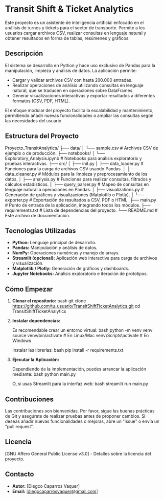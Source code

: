 # Transit Shift & Ticket Analytics

Este proyecto es un asistente de inteligencia artificial enfocado en el análisis de turnos y tickets para el sector de transporte. Permite a los usuarios cargar archivos CSV, realizar consultas en lenguaje natural y obtener resultados en forma de tablas, resúmenes y gráficos.

## Descripción

El sistema se desarrolla en Python y hace uso exclusivo de Pandas para la manipulación, limpieza y análisis de datos. La aplicación permite:
- Cargar y validar archivos CSV con hasta 200.000 entradas.
- Realizar operaciones de análisis utilizando consultas en lenguaje natural, que se traducen en operaciones sobre DataFrames.
- Generar visualizaciones interactivas y exportar resultados a diferentes formatos (CSV, PDF, HTML).

El enfoque modular del proyecto facilita la escalabilidad y mantenimiento, permitiendo añadir nuevas funcionalidades o ampliar las consultas según las necesidades del usuario.

## Estructura del Proyecto
Proyecto_TransitAnalytics/
├── data/
│ └── sample.csv # Archivos CSV de ejemplo o de producción.
├── notebooks/
│ └── Exploratory_Analysis.ipynb # Notebooks para análisis exploratorio y pruebas interactivas.
├── src/
│ ├── init.py
│ ├── data_loader.py # Funciones para la carga de archivos CSV usando Pandas.
│ ├── data_cleaner.py # Módulos para la limpieza y preprocesamiento de los datos.
│ ├── analysis.py # Funciones para realizar consultas, filtrados y cálculos estadísticos.
│ ├── query_parser.py # Mapeo de consultas en lenguaje natural a operaciones en Pandas.
│ ├── visualizations.py # Generación de gráficos y visualizaciones (Matplotlib o Plotly).
│ └── exporter.py # Exportación de resultados a CSV, PDF o HTML.
├── main.py # Punto de entrada de la aplicación, integrando todos los módulos.
├── requirements.txt # Lista de dependencias del proyecto.
└── README.md # Este archivo de documentación.

## Tecnologías Utilizadas

- **Python:** Lenguaje principal de desarrollo.
- **Pandas:** Manipulación y análisis de datos.
- **NumPy:** Operaciones numéricas y manejo de arrays.
- **Streamlit (opcional):** Aplicación web interactiva para carga de archivos y visualización.
- **Matplotlib / Plotly:** Generación de gráficos y dashboards.
- **Jupyter Notebooks:** Análisis exploratorio e iteración de prototipos.

## Cómo Empezar

1. **Clonar el repositorio:**
bash
git clone https://github.com/tu_usuario/TransitShiftTicketAnalytics.git
cd TransitShiftTicketAnalytics

2. **Instalar dependencias:**

   Es recomendable crear un entorno virtual:
bash
python -m venv venv
source venv/bin/activate # En Linux/Mac
venv\Scripts\activate # En Windows

   Instalar las librerías:
bash
pip install -r requirements.txt

3. **Ejecutar la Aplicación:**

   Dependiendo de la implementación, puedes arrancar la aplicación mediante:
bash
python main.py

   O, si usas Streamlit para la interfaz web:
bash
streamlit run main.py

## Contribuciones

Las contribuciones son bienvenidas. Por favor, sigue las buenas prácticas de Git y asegúrate de realizar pruebas antes de proponer cambios. Si deseas añadir nuevas funcionalidades o mejoras, abre un "issue" o envía un "pull request".

## Licencia

[GNU Affero General Public License v3.0] - Detalles sobre la licencia del proyecto.

## Contacto

- **Autor:** [Diegco Caparros Vaquer]
- **Email:** [diegocaparrosvaquer@gmail.com]
